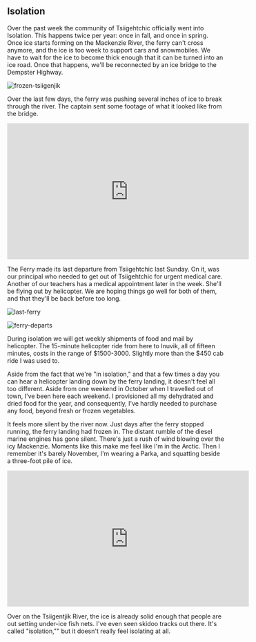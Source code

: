 ## Isolation

Over the past week the community of Tsiigehtchic officially went into Isolation. This happens twice per year: once in fall, and once in spring. Once ice starts forming on the Mackenzie River, the ferry can't cross anymore, and the ice is too week to support cars and snowmobiles. We have to wait for the ice to become thick enough that it can be turned into an ice road. Once that happens, we'll be reconnected by an ice bridge to the Dempster Highway. 

![frozen-tsiigenjik](https://www.dropbox.com/scl/fi/jz77bacerd32hipzaqp0o/20241029_175931.jpg?rlkey=9fk2p4vulnje9x7lrqf2ub8zd&st=9vb8tanh&raw=1)

Over the last few days, the ferry was pushing several inches of ice to break through the river. The captain sent some footage of what it looked like from the bridge.

<iframe width="560" height="315" src="https://www.youtube.com/embed/WaWO55Kh51Y" title="YouTube video player" frameborder="0" allow="accelerometer; autoplay; clipboard-write; encrypted-media; gyroscope; picture-in-picture; web-share" referrerpolicy="strict-origin-when-cross-origin" allowfullscreen></iframe>


  
The Ferry made its last departure from Tsiigehtchic last Sunday. On it, was our principal who needed to get out of Tsiigehtchic for urgent medical care. Another of our teachers has a medical appointment later in the week. She'll be flying out by helicopter. We are hoping things go well for both of them, and that they'll be back before too long. 

![last-ferry](https://www.dropbox.com/scl/fi/ro88pomqxo4aagv8q1kug/20241027_133505.jpg?rlkey=r2pa6nbaxkn8ehnkehyvepy5a&st=yjhwp6yk&raw=1)

  

![ferry-departs](https://www.dropbox.com/scl/fi/ro88pomqxo4aagv8q1kug/20241027_133505.jpg?rlkey=r2pa6nbaxkn8ehnkehyvepy5a&st=yjhwp6yk&raw=1)

During isolation we will get weekly shipments of food and mail by helicopter. The 15-minute helicopter ride from here to Inuvik, all of fifteen minutes, costs in the range of $1500-3000. Slightly more than the $450 cab ride I was used to. 

Aside from the fact that we're "in isolation," and that a few times a day you can hear a helicopter landing down by the ferry landing, it doesn't feel all too different. Aside from one weekend in October when I travelled out of town, I've been here each weekend. I provisioned all my dehydrated and dried food for the year, and consequently, I've hardly needed to purchase any food, beyond fresh or frozen vegetables. 

It feels more silent by the river now. Just days after the ferry stopped running, the ferry landing had frozen in. The distant rumble of the diesel marine engines has gone silent. There's just a rush of wind blowing over the icy Mackenzie. Moments like this make me feel like I'm in the Arctic. Then I remember it's barely November, I'm wearing a Parka, and squatting beside a three-foot pile of ice. 

<iframe width="560" height="315" src="https://www.youtube.com/embed/6ldtlKk_pT0" title="YouTube video player" frameborder="0" allow="accelerometer; autoplay; clipboard-write; encrypted-media; gyroscope; picture-in-picture; web-share" referrerpolicy="strict-origin-when-cross-origin" allowfullscreen></iframe>



Over on the Tsiigentjik River, the ice is already solid enough that people are out setting under-ice fish nets. I've even seen skidoo tracks out there. It's called "isolation,"" but it doesn't really feel isolating at all.    
